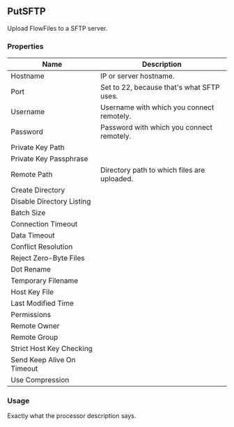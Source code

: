 ## PutSFTP

Upload FlowFiles to a SFTP server.

### Properties

| Name                       | Description |
|----------------------------|-------------|
| Hostname                   | IP or server hostname. |
| Port                       | Set to 22, because that's what SFTP uses. |
| Username                   | Username with which you connect remotely. |
| Password                   | Password with which you connect remotely. |
| Private Key Path           |             |
| Private Key Passphrase     |             |
| Remote Path                | Directory path to which files are uploaded. |
| Create Directory           |             |
| Disable Directory Listing  |             |
| Batch Size                 |             |
| Connection Timeout         |             |
| Data Timeout               |             |
| Conflict Resolution        |             |
| Reject Zero-Byte Files     |             |
| Dot Rename                 |             |
| Temporary Filename         |             |
| Host Key File              |             |
| Last Modified Time         |             |
| Permissions                |             |
| Remote Owner               |             |
| Remote Group               |             |
| Strict Host Key Checking   |             |
| Send Keep Alive On Timeout |             |
| Use Compression            |             |


### Usage

Exactly what the processor description says.  
